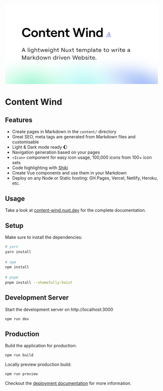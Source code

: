 [![Content Wind](./public/cover.jpg)](https://content-wind.nuxt.dev)

# Content Wind

## Features

- Create pages in Markdown in the `content/` directory
- Great SEO, meta tags are generated from Markdown files and customisable
- Light & Dark mode ready :moon:
- Navigation generation based on your pages
- `<Icon>` component for easy icon usage, 100,000 icons from 100+ icon sets
- Code highlighting with [Shiki](https://shiki.github.io/shiki/)
- Create Vue components and use them in your Markdown
- Deploy on any Node or Static hosting: GH Pages, Vercel, Netlify, Heroku, etc.

## Usage

Take a look at [content-wind.nuxt.dev](https://content-wind.nuxt.dev) for the complete documentation.

## Setup

Make sure to install the dependencies:

```bash
# yarn
yarn install

# npm
npm install

# pnpm
pnpm install --shamefully-hoist
```

## Development Server

Start the development server on http://localhost:3000

```bash
npm run dev
```

## Production

Build the application for production:

```bash
npm run build
```

Locally preview production build:

```bash
npm run preview
```

Checkout the [deployment documentation](https://v3.nuxtjs.org/docs/deployment) for more information.
